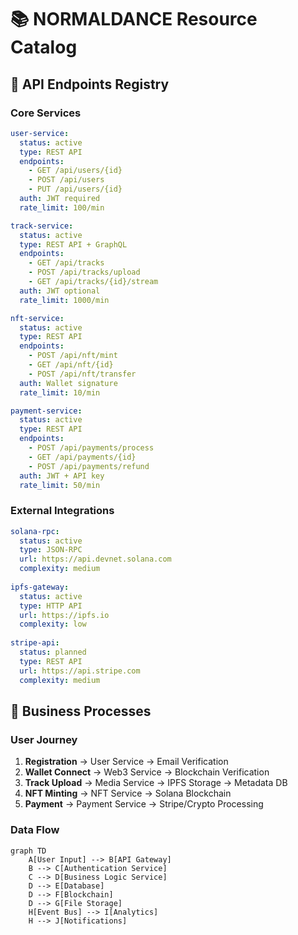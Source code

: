 # 📚 NORMALDANCE Resource Catalog

## 🔌 API Endpoints Registry

### Core Services
```yaml
user-service:
  status: active
  type: REST API
  endpoints:
    - GET /api/users/{id}
    - POST /api/users
    - PUT /api/users/{id}
  auth: JWT required
  rate_limit: 100/min

track-service:
  status: active
  type: REST API + GraphQL
  endpoints:
    - GET /api/tracks
    - POST /api/tracks/upload
    - GET /api/tracks/{id}/stream
  auth: JWT optional
  rate_limit: 1000/min

nft-service:
  status: active
  type: REST API
  endpoints:
    - POST /api/nft/mint
    - GET /api/nft/{id}
    - POST /api/nft/transfer
  auth: Wallet signature
  rate_limit: 10/min

payment-service:
  status: active
  type: REST API
  endpoints:
    - POST /api/payments/process
    - GET /api/payments/{id}
    - POST /api/payments/refund
  auth: JWT + API key
  rate_limit: 50/min
```

### External Integrations
```yaml
solana-rpc:
  status: active
  type: JSON-RPC
  url: https://api.devnet.solana.com
  complexity: medium
  
ipfs-gateway:
  status: active
  type: HTTP API
  url: https://ipfs.io
  complexity: low
  
stripe-api:
  status: planned
  type: REST API
  url: https://api.stripe.com
  complexity: medium
```

## 🔄 Business Processes

### User Journey
1. **Registration** → User Service → Email Verification
2. **Wallet Connect** → Web3 Service → Blockchain Verification
3. **Track Upload** → Media Service → IPFS Storage → Metadata DB
4. **NFT Minting** → NFT Service → Solana Blockchain
5. **Payment** → Payment Service → Stripe/Crypto Processing

### Data Flow
```mermaid
graph TD
    A[User Input] --> B[API Gateway]
    B --> C[Authentication Service]
    C --> D[Business Logic Service]
    D --> E[Database]
    D --> F[Blockchain]
    D --> G[File Storage]
    H[Event Bus] --> I[Analytics]
    H --> J[Notifications]
```